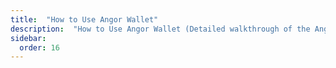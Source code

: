 ```yaml
---
title:  "How to Use Angor Wallet"
description:  "How to Use Angor Wallet (Detailed walkthrough of the Angor Wallet)"
sidebar:
  order: 16
---
```


